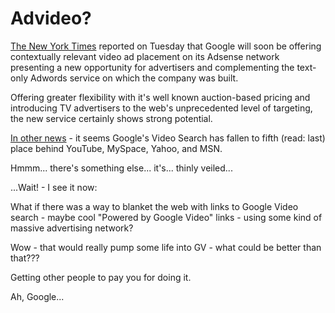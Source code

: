Advideo?
=========================================

[The New York Times](http://www.nytimes.com/2006/05/23/business/media/23adco.html?ex=1148616000&en=5165202344ad97a9&ei=5087%0A) reported on Tuesday that Google will soon be offering contextually relevant video ad placement on its Adsense network presenting a new opportunity for advertisers and complementing the text-only Adwords service on which the company was built.

Offering greater flexibility with it's well known auction-based pricing and introducing TV advertisers to the web's unprecedented level of targeting, the new service certainly shows strong potential.

[In other news](http://www.searchenginejournal.com/?p=3470) - it seems Google's Video Search has fallen to fifth (read: last) place behind YouTube, MySpace, Yahoo, and MSN.

Hmmm... there's something else... it's... thinly veiled...

...Wait! - I see it now:

What if there was a way to blanket the web with links to Google Video search - maybe cool "Powered by Google Video" links - using some kind of massive advertising network?

Wow - that would really pump some life into GV - what could be better than that???

Getting other people to pay you for doing it.

Ah, Google...

